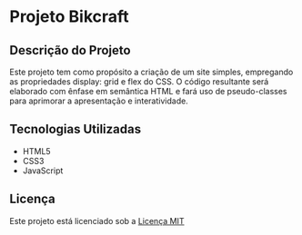 # Projeto Bikcraft

## Descrição do Projeto

Este projeto tem como propósito a criação de um site simples, empregando as propriedades display: grid e flex do CSS. O código resultante será elaborado com ênfase em semântica HTML e fará uso de pseudo-classes para aprimorar a apresentação e interatividade.

## Tecnologias Utilizadas

- HTML5
- CSS3
- JavaScript

## Licença

Este projeto está licenciado sob a [Licença MIT](LICENSE)
